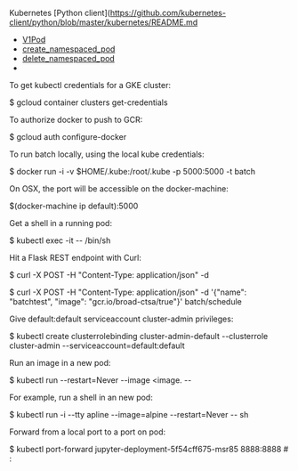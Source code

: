 Kubernetes [Python client](https://github.com/kubernetes-client/python/blob/master/kubernetes/README.md
 - [V1Pod](https://github.com/kubernetes-client/python/blob/master/kubernetes/docs/V1Pod.md)
 - [create_namespaced_pod](https://github.com/kubernetes-client/python/blob/master/kubernetes/docs/CoreV1Api.md#create_namespaced_pod)
 - [delete_namespaced_pod](https://github.com/kubernetes-client/python/blob/master/kubernetes/docs/CoreV1Api.md#delete_namespaced_pod)
 - 

To get kubectl credentials for a GKE cluster:

$ gcloud container clusters get-credentials <cluster>

To authorize docker to push to GCR:

$ gcloud auth configure-docker

To run batch locally, using the local kube credentials:

$ docker run -i -v $HOME/.kube:/root/.kube -p 5000:5000 -t batch

On OSX, the port will be accessible on the docker-machine:

$(docker-machine ip default):5000

Get a shell in a running pod:

$ kubectl exec -it <pod> -- /bin/sh

Hit a Flask REST endpoint with Curl:

$ curl -X POST -H "Content-Type: application/json" -d <data> <url>

$ curl -X POST -H "Content-Type: application/json" -d '{"name": "batchtest", "image": "gcr.io/broad-ctsa/true"}' batch/schedule

Give default:default serviceaccount cluster-admin privileges:

$ kubectl create clusterrolebinding cluster-admin-default --clusterrole cluster-admin --serviceaccount=default:default

Run an image in a new pod:

$ kubectl run <name> --restart=Never --image <image. -- <cmd>

For example, run a shell in an new pod:

$ kubectl run -i --tty apline --image=alpine --restart=Never -- sh

Forward from a local port to a port on pod:

$ kubectl port-forward jupyter-deployment-5f54cff675-msr85 8888:8888 # <local port>:<remote port>

